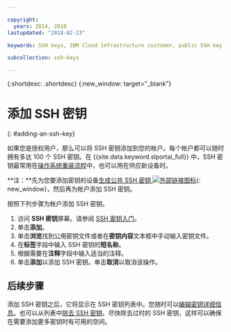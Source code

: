 ```yaml
---

copyright:
  years: 2014, 2018
lastupdated: "2018-02-23"

keywords: SSH keys, IBM Cloud infrastructure customer, public SSH key

subcollection: ssh-keys

---
```


{:shortdesc: .shortdesc}
{:new_window: target="_blank"}

# 添加 SSH 密钥
{: #adding-an-ssh-key}

如果您是授权用户，那么可以将 SSH 密钥添加到您的帐户。每个帐户都可以随时拥有多达 100 个 SSH 密钥。在 {{site.data.keyword.slportal_full}} 中，SSH 密钥最常用在[操作系统重装流程](/docs/infrastructure/software?topic=software-reloading-the-os)中，也可以用在供应新设备时。

**注：**先为您要添加密钥的设备[生成公共 SSH 密钥 ![外部链接图标](../../icons/launch-glyph.svg "外部链接图标")](https://help.github.com/articles/generating-ssh-keys){: new_window}，然后再为帐户添加 SSH 密钥。

按照下列步骤为帐户添加 SSH 密钥。
1. 访问 **SSH 密钥**屏幕。请参阅 [SSH 密钥入门](/docs/infrastructure/ssh-keys?topic=ssh-keys-getting-started-tutorial)。
2. 单击**添加**。
3. 单击**浏览**找到公用密钥文件或者在**密钥内容**文本框中手动输入密钥文件。
4. 在**标签**字段中输入 SSH 密钥的**短名称**。
5. 根据需要在**注释**字段中输入适当的注释。
6. 单击**添加**以添加 SSH 密钥。单击**取消**以取消该操作。

## 后续步骤

添加 SSH 密钥之后，它将显示在 SSH 密钥列表中。您随时可以[编辑密钥详细信息](/docs/infrastructure/ssh-keys?topic=ssh-keys-editing-details-for-an-ssh-key)。也可以从列表中[除去 SSH 密钥](/docs/infrastructure/ssh-keys?topic=ssh-keys-removing-an-ssh-key)。尽快除去过时的 SSH 密钥，这样可以确保在需要添加更多密钥时有可用的空间。

